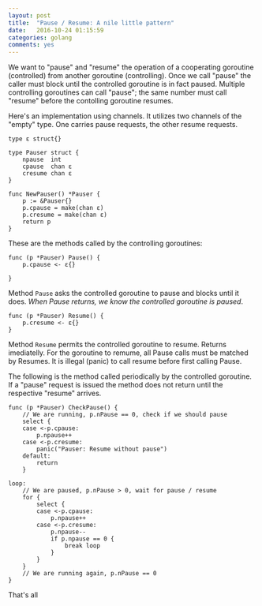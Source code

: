 ```yaml
---
layout: post
title:  "Pause / Resume: A nile little pattern"
date:   2016-10-24 01:15:59
categories: golang
comments: yes
---
```


We want to "pause" and "resume" the operation of a cooperating
goroutine (controlled) from another goroutine (controlling). Once we
call "pause" the caller must block until the controlled goroutine is
in fact paused. Multiple controlling goroutines can call "pause"; the
same number must call "resume" before the contolling goroutine
resumes.

Here's an implementation using channels. It utilizes two channels of
the "empty" type. One carries pause requests, the other resume
requests.

    type ε struct{}

    type Pauser struct {
        npause  int
        cpause  chan ε
        cresume chan ε
    }
    
    func NewPauser() *Pauser {
        p := &Pauser{}
        p.cpause = make(chan ε)
        p.cresume = make(chan ε)
        return p
    }

These are the methods called by the controlling goroutines:

    func (p *Pauser) Pause() {
        p.cpause <- ε{}
    
    }

Method `Pause` asks the controlled goroutine to pause and blocks until
it does. *When Pause returns, we know the controlled goroutine is paused*.

    func (p *Pauser) Resume() {
        p.cresume <- ε{}
    }

Method `Resume` permits the controlled goroutine to resume. Returns
imediatelly. For the goroutine to remume, all Pause calls must be
matched by Resumes. It is illegal (panic) to call resume before
first calling Pause.

The following is the method called periodically by the controlled
goroutine. If a "pause" request is issued the method does not return
until the respective "resume" arrives.

    func (p *Pauser) CheckPause() {
        // We are running, p.nPause == 0, check if we should pause
        select {
        case <-p.cpause:
            p.npause++
        case <-p.cresume:
            panic("Pauser: Resume without pause")
        default:
            return
        }
    
    loop:
        // We are paused, p.nPause > 0, wait for pause / resume
        for {
            select {
            case <-p.cpause:
                p.npause++
            case <-p.cresume:
                p.npause--
                if p.npause == 0 {
                    break loop
                }
            }
        }
        // We are running again, p.nPause == 0
    }

That's all
